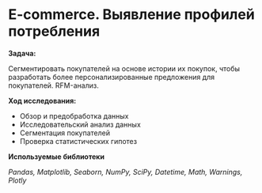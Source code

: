 # E-commerce. Выявление профилей потребления
**Задача:**

Сегментировать покупателей на основе истории их покупок, чтобы разработать более персонализированные предложения для покупателей. RFM-анализ.

**Ход исследования:**
* Обзор и предобработка данных
* Исследовательский анализ данных
* Сегментация покупателей
* Проверка статистических гипотез


**Используемые библиотеки**

*Pandas, Matplotlib, Seaborn, NumPy, SciPy, Datetime, Math, Warnings, Plotly*
